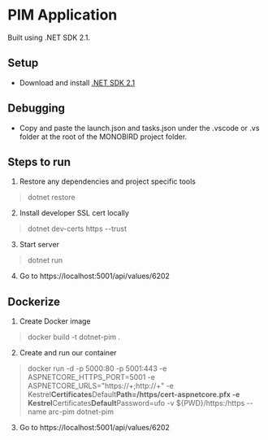 # PIM Application

Built using .NET SDK 2.1.

## Setup

- Download and install [.NET SDK 2.1](https://dotnet.microsoft.com/download/dotnet-core/2.1)

## Debugging

- Copy and paste the launch.json and tasks.json under the .vscode or .vs folder at the root of the MONOBIRD project folder.

## Steps to run

1. Restore any dependencies and project specific tools

> dotnet restore

2. Install developer SSL cert locally

> dotnet dev-certs https --trust

3. Start server

> dotnet run

4. Go to https://localhost:5001/api/values/6202

## Dockerize

1. Create Docker image

> docker build -t dotnet-pim .

2. Create and run our container

> docker run -d -p 5000:80 -p 5001:443 -e ASPNETCORE_HTTPS_PORT=5001 -e ASPNETCORE_URLS="https://+;http://+" -e Kestrel**Certificates**Default**Path=/https/cert-aspnetcore.pfx -e Kestrel**Certificates**Default**Password=ufo -v \${PWD}/https:/https --name arc-pim dotnet-pim

3. Go to https://localhost:5001/api/values/6202
